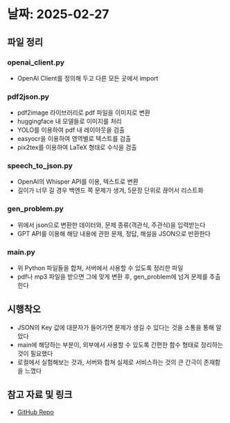 # 날짜: 2025-02-27

## 파일 정리
### openai_client.py
- OpenAI Client를 정의해 두고 다른 모든 곳에서 import

### pdf2json.py
- pdf2image 라이브러리로 pdf 파일을 이미지로 변환
- huggingface 내 모델들로 이미지를 처리
- YOLO를 이용하여 pdf 내 레이아웃을 검출
- easyocr을 이용하여 영역별로 텍스트를 검출
- pix2tex를 이용하여 LaTeX 형태로 수식을 검출

### speech_to_json.py
- OpenAI의 Whisper API를 이용, 텍스트로 변환
- 길이가 너무 길 경우 백엔드 쪽 문제가 생겨, 5문장 단위로 끊어서 리스트화

### gen_problem.py
- 위에서 json으로 변환한 데이터와, 문제 종류(객관식, 주관식)을 입력받는다
- GPT API를 이용해 해당 내용에 관한 문제, 정답, 해설을 JSON으로 반환한다

### main.py
- 위 Python 파일들을 합쳐, 서버에서 사용할 수 있도록 정리한 파일
- pdf나 mp3 파일을 받으면 그에 맞게 변환 후, gen_problem에 넘겨 문제를 추출한다

## 시행착오
- JSON의 Key 값에 대문자가 들어가면 문제가 생길 수 있다는 것을 소통을 통해 알았다
- main에 해당하는 부분이, 외부에서 사용할 수 있도록 간편한 함수 형태로 정리하는 것이 필요했다
- 로컬에서 실험해보는 것과, 서버와 합쳐 실제로 서비스하는 것의 큰 간극이 존재함을 느꼈다

## 참고 자료 및 링크
- [GitHub Repo](https://github.com/Lockway/quiz-whale-ai)
